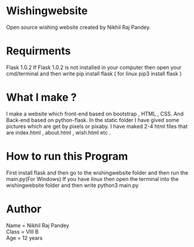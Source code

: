 # Wishingwebsite
Open source wishing website created by Nikhil Raj Pandey.
# Requirments
Flask 1.0.2
If Flask 1.0.2 is not installed in your computer then open your cmd/terminal and then write pip install flask ( for linux pip3 install flask )
# What I make ?
I make a website which front-end based on bootstrap , HTML , CSS. And Back-end based on python-flask.
In the static folder I have gived some pictures which are get by pixels or pixaby. 
I have maked 2-4 html files that are index.html , about.html , wish.html etc .

# How to run this Program
First install flask and then go to the wishingwebsite folder and then run the main.py(For Windows)
If you have linux then open the terminal into the wishingwebsite folder and then write  python3 main.py

# Author 
Name = Nikhil Raj Pandey<br>
Class = VIII B <br>
Age = 12 years <br>
